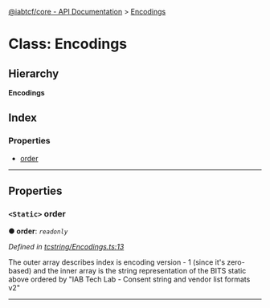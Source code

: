 [@iabtcf/core - API Documentation](../README.md) > [Encodings](../classes/encodings.md)

# Class: Encodings

## Hierarchy

**Encodings**

## Index

### Properties

* [order](encodings.md#order)

---

## Properties

<a id="order"></a>

### `<Static>` order

**● order**: *`readonly`*

*Defined in [tcstring/Encodings.ts:13](https://github.com/chrispaterson/iabtcf-es/blob/3c9246f/modules/core/src/tcstring/Encodings.ts#L13)*

The outer array describes index is encoding version - 1 (since it's zero-based) and the inner array is the string representation of the BITS static above ordered by "IAB Tech Lab - Consent string and vendor list formats v2"

___

